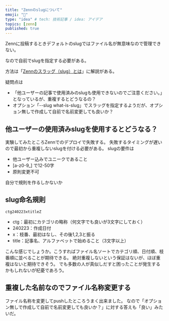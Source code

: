 ```yaml
---
title: "Zennのslugについて"
emoji: "📑"
type: "idea" # tech: 技術記事 / idea: アイデア
topics: [zenn]
published: true
---
```

Zennに投稿するときデフォルトのslugではファイル名が無意味なので管理できない。

なので自前でslugを指定する必要がある。

方法は「[Zennのスラッグ（slug）とは](Zennのスラッグ（slug）とは)」に解説がある。

疑問点は

- 「他ユーザーの記事で使用済みのslugも使用できないのでご注意ください。」となっているが、重複するとどうなるの？
- オプション「--slug what-is-slug」でスラッグを指定するようだが、オプション無しで作成して自前で名前変更しても良いか？
  
## 他ユーザーの使用済みslugを使用するとどうなる？

実験してみたところZennでのデプロイで失敗する。
失敗するタイミングが遅いので最初から重複しないslugを付ける必要がある。
slugの要件は
- 他ユーザー込みでユニークであること
- [a-z0-9_] で12-50字
- 原則変更不可

自分で規則を作るしかないか

## slug命名規則

`ctg240223xtitleZ`

- ctg：最初にカテゴリの略称（何文字でも良いが3文字にしておく）
- 240223：作成日付
- x：枝番、最初はなし、その後1,2,3と振る
- title：記事名、アルファベットで始めること（3文字以上）
  
こんな感じでしょうか。こうすればファイル名ソートでカテゴリ順、日付順、枝番順に並べることが期待できる。
絶対重複しないという保証はないが、ほぼ重複はないと期待できそう。
でも多数の人が真似しだすと困ったことが発生するかもしれないが杞憂であろう。

## 重複した名前なのでファイル名称変更する

ファイル名称を変更してpushしたところうまく出来ました。
なので「オプション無しで作成して自前で名前変更しても良いか？」に対する答えも「良い」みたいだ。